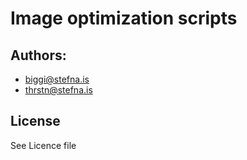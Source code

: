 # Image optimization scripts

## Authors:
* biggi@stefna.is
* thrstn@stefna.is

## License
See Licence file

